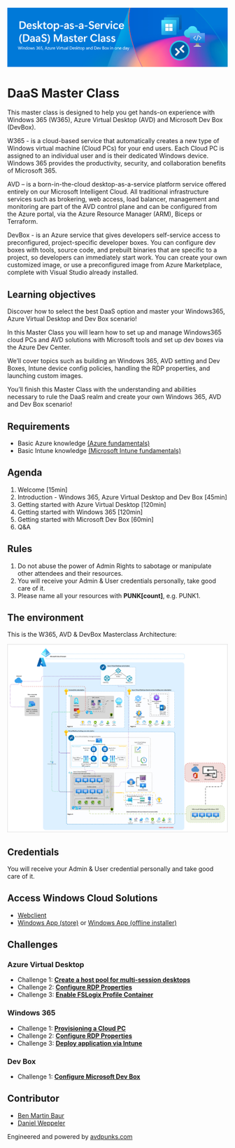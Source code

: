 ![header](Images/newheader.png)

# DaaS Master Class

This master class is designed to help you get hands-on experience with Windows 365 (W365), Azure Virtual Desktop (AVD) and Microsoft Dev Box (DevBox). 
 
W365 - is a cloud-based service that automatically creates a new type of Windows virtual machine (Cloud PCs) for your end users. Each Cloud PC is assigned to an individual user and is their dedicated Windows device. Windows 365 provides the productivity, security, and collaboration benefits of Microsoft 365.

AVD – is a born-in-the-cloud desktop-as-a-service platform service offered entirely on our Microsoft Intelligent Cloud. All traditional infrastructure services such as brokering, web access, load balancer, management and monitoring are part of the AVD control plane and can be configured from the Azure portal, via the Azure Resource Manager (ARM), Biceps or Terraform. 

DevBox - is an Azure service that gives developers self-service access to preconfigured, project-specific developer boxes. You can configure dev boxes with tools, source code, and prebuilt binaries that are specific to a project, so developers can immediately start work. You can create your own customized image, or use a preconfigured image from Azure Marketplace, complete with Visual Studio already installed.
 
## Learning objectives 

Discover how to select the best DaaS option and master your Windows365, Azure Virtual Desktop and Dev Box scenario!

In this Master Class you will learn how to set up and manage Windows365 cloud PCs and AVD solutions with Microsoft tools and set up dev boxes via the Azure Dev Center.

We’ll cover topics such as building an Windows 365, AVD setting and Dev Boxes, Intune device config policies, handling the RDP properties, and launching custom images.

You’ll finish this Master Class with the understanding and abilities necessary to rule the DaaS realm and create your own Windows 365, AVD and Dev Box scenario!

## Requirements

- Basic Azure knowledge [(Azure fundamentals)](https://learn.microsoft.com/en-us/training/paths/azure-fundamentals-describe-azure-architecture-services/)
- Basic Intune knowledge [(Microsoft Intune fundamentals)](https://learn.microsoft.com/en-us/training/paths/endpoint-manager-fundamentals/)

## Agenda

1.	Welcome [15min]
2.	Introduction - Windows 365, Azure Virtual Desktop and Dev Box [45min]
3.  Getting started with Azure Virtual Desktop [120min]
4.	Getting started with Windows 365 [120min]
5.	Getting started with Microsoft Dev Box [60min]
6.	Q&A

## Rules

 1. Do not abuse the power of Admin Rights to sabotage or manipulate other attendees and their resources.
 2. You will receive your Admin & User credentials personally, take good care of it.
 3. Please name all your resources with **PUNK[count]**, e.g. PUNK1. 

## The environment

This is the W365, AVD & DevBox Masterclass Architecture:

![This image shows the Master Class Architecture](Images/DaaS-accelerator-baseline-architecture.png)

## Credentials

You will receive your Admin & User credential personally and take good care of it.

## Access Windows Cloud Solutions

- [Webclient](https://windows.cloud.microsoft/)
- [Windows App (store)](https://apps.microsoft.com/detail/9N1F85V9T8BN) or [Windows App (offline installer)](https://go.microsoft.com/fwlink/?linkid=2262633)

## Challenges

### Azure Virtual Desktop

- Challenge 1: **[Create a host pool for multi-session desktops](Challenges/AVD/01-AVD-Multi-Session-Hostpool.md)**
- Challenge 2: **[Configure RDP Properties](Challenges/AVD/02-AVD-RDP-Properties.md)**
- Challenge 3: **[Enable FSLogix Profile Container](Challenges/AVD/03-AVD-FSLogix.md)**

### Windows 365

- Challenge 1: **[Provisioning a Cloud PC](Challenges/W365/01-W365-Provisioning-CPC.md)**
- Challenge 2: **[Configure RDP Properties](Challenges/W365/02-W365-RDP-Properties.md)**
- Challenge 3: **[Deploy application via Intune](Challenges/W365/03-W365-App-Deployment.md)**

### Dev Box

- Challenge 1: **[Configure Microsoft Dev Box](Challenges/DevBox/01-DevBox-Configure-Dev-Box.md)**

## Contributor

- [Ben Martin Baur](https://www.linkedin.com/in/ben-martin-baur/)
- [Daniel Weppeler](https://www.linkedin.com/in/daniel-weppeler/)

Engineered and powered by [avdpunks.com](https://avdpunks.com)
